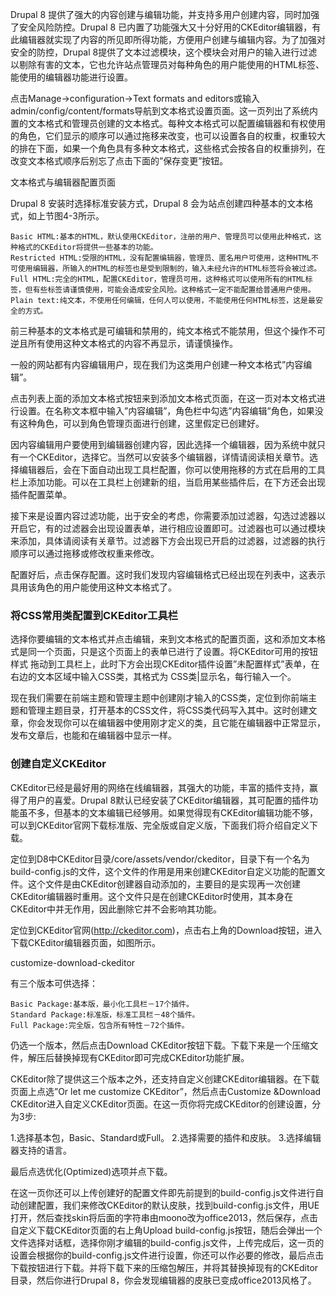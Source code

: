 Drupal 8 提供了强大的内容创建与编辑功能，并支持多用户创建内容，同时加强了安全风险防控。Drupal 8 已内置了功能强大又十分好用的CKEditor编辑器，有此编辑器就实现了内容的所见即所得功能，方便用户创建与编辑内容。为了加强对安全的防控，Drupal 8提供了文本过滤模块，这个模块会对用户的输入进行过滤以剔除有害的文本，它也允许站点管理员对每种角色的用户能使用的HTML标签、能使用的编辑器功能进行设置。

点击Manage->configuration->Text formats and editors或输入admin/config/content/formats导航到文本格式设置页面。这一页列出了系统内置的文本格式和管理员创建的文本格式。每种文本格式可以配置编辑器和有权使用的角色，它们显示的顺序可以通过拖移来改变，也可以设置各自的权重，权重较大的排在下面，如果一个角色具有多种文本格式，这些格式会按各自的权重排列，在改变文本格式顺序后别忘了点击下面的”保存变更”按钮。

文本格式与编辑器配置页面

Drupal 8 安装时选择标准安装方式，Drupal 8 会为站点创建四种基本的文本格式，如上节图4-3所示。

    Basic HTML:基本的HTML，默认使用CKEditor，注册的用户、管理员可以使用此种格式，这种格式的CKEditor将提供一些基本的功能。
    Restricted HTML:受限的HTML，没有配置编辑器，管理员、匿名用户可使用，这种HTML不可使用编辑器，所输入的HTML的标签也是受到限制的，输入未经允许的HTML标签将会被过滤。
    Full HTML:完全的HTML，配置CKEditor，管理员可用，这种格式可以使用所有的HTML标签，但有些标签请谨慎使用，可能会造成安全风险。这种格式一定不能配置给普通用户使用。
    Plain text:纯文本，不使用任何编辑，任何人可以使用，不能使用任何HTML标签，这是最安全的方式。

前三种基本的文本格式是可编辑和禁用的，纯文本格式不能禁用，但这个操作不可逆且所有使用这种文本格式的内容不再显示，请谨慎操作。

一般的网站都有内容编辑用户，现在我们为这类用户创建一种文本格式”内容编辑”。

点击列表上面的添加文本格式按钮来到添加文本格式页面，在这一页对本文格式进行设置。在名称文本框中输入”内容编辑”，角色栏中勾选”内容编辑”角色，如果没有这种角色，可以到角色管理页面进行创建，这里假定已创建好。

因内容编辑用户要使用到编辑器创建内容，因此选择一个编辑器，因为系统中就只有一个CKEditor，选择它。当然可以安装多个编辑器，详情请阅读相关章节。选择编辑器后，会在下面自动出现工具栏配置，你可以使用拖移的方式在启用的工具栏上添加功能。可以在工具栏上创建新的组，当启用某些插件后，在下方还会出现插件配置菜单。

接下来是设置内容过滤功能，出于安全的考虑，你需要添加过滤器，勾选过滤器以开启它，有的过滤器会出现设置表单，进行相应设置即可。过滤器也可以通过模块来添加，具体请阅读有关章节。过滤器下方会出现已开启的过滤器，过滤器的执行顺序可以通过拖移或修改权重来修改。

配置好后，点击保存配置。这时我们发现内容编辑格式已经出现在列表中，这表示具用该角色的用户能使用这种文本格式了。

### 将CSS常用类配置到CKEditor工具栏
选择你要编辑的文本格式并点击编辑，来到文本格式的配置页面，这和添加文本格式是同一个页面，只是这个页面上的表单已进行了设置。将CKEditor可用的按钮 样式 拖动到工具栏上，此时下方会出现CKEditor插件设置”未配置样式”表单，在右边的文本区域中输入CSS类，其格式为 CSS类|显示名，每行输入一个。

现在我们需要在前端主题和管理主题中创建刚才输入的CSS类，定位到你前端主题和管理主题目录，打开基本的CSS文件，将CSS类代码写入其中。这时创建文章，你会发现你可以在编辑器中使用刚才定义的类，且它能在编辑器中正常显示，发布文章后，也能和在编辑器中显示一样。

### 创建自定义CKEditor
CKEditor已经是最好用的网络在线编辑器，其强大的功能，丰富的插件支持，赢得了用户的喜爱。Drupal 8默认已经安装了CKEditor编辑器，其可配置的插件功能虽不多，但基本的文本编辑已经够用。如果觉得现有CKEditor编辑功能不够，可以到CKEditor官网下载标准版、完全版或自定义版，下面我们将介绍自定义下载。

定位到D8中CKEditor目录/core/assets/vendor/ckeditor，目录下有一个名为build-config.js的文件，这个文件的作用是用来创建CKEditor自定义功能的配置文件。这个文件是由CKEditor创建器自动添加的，主要目的是实现再一次创建CKEditor编辑器时重用。这个文件只是在创建CKEditor时使用，其本身在CKEditor中并无作用，因此删除它并不会影响其功能。

定位到CKEditor官网(http://ckeditor.com)，点击右上角的Download按钮，进入下载CKEditor编辑器页面，如图所示。

customize-download-ckeditor

有三个版本可供选择：

    Basic Package:基本版，最小化工具栏－17个插件。
    Standard Package:标准版，标准工具栏－48个插件。
    Full Package:完全版，包含所有特性－72个插件。

仍选一个版本，然后点击Download CKEditor按钮下载。下载下来是一个压缩文件，解压后替换掉现有CKEditor即可完成CKEditor功能扩展。

CKEditor除了提供这三个版本之外，还支持自定义创建CKEditor编辑器。在下载页面上点选”Or let me customize CKEditor”，然后点击Customize &Download CKEditor进入自定义CKEditor页面。在这一页你将完成CKEditor的创建设置，分为3步:

1.选择基本包，Basic、Standard或Full。
2.选择需要的插件和皮肤。
3.选择编辑器支持的语言。

最后点选优化(Optimized)选项并点下载。

在这一页你还可以上传创建好的配置文件即先前提到的build-config.js文件进行自动创建配置，我们来修改CKEditor的默认皮肤，找到build-config.js文件，用UE打开，然后查找skin将后面的字符串由moono改为office2013，然后保存，点击自定义下载CKEditor页面的右上角Upload build-config.js按钮，随后会弹出一个文件选择对话框，选择你刚才编辑的build-config.js文件，上传完成后，这一页的设置会根据你的build-config.js文件进行设置，你还可以作必要的修改，最后点击下载按钮进行下载。并将下载下来的压缩包解压，并将其替换掉现有的CKEditor目录，然后你进行Drupal 8，你会发现编辑器的皮肤已变成office2013风格了。